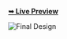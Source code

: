 <a href = "https://travel-app-delta-beige.vercel.app/"> <strong> ➥ Live Preview</strong> </a>

![Final Design](/final-design.png)
